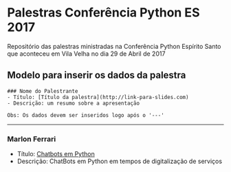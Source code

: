 # Palestras Conferência Python ES 2017

Repositório das palestras ministradas na Conferência Python Espírito Santo que aconteceu em Vila Velha no dia 29 de Abril de 2017

## Modelo para inserir os dados da palestra
```
### Nome do Palestrante
- Título: [Título da palestra](http://link-para-slides.com)
- Descrição: um resumo sobre a apresentação

Obs: Os dados devem ser inseridos logo após o '---'
```
---

### Marlon Ferrari
- Título: [Chatbots em Python](http://link-para-slides.com)
- Descrição: ChatBots em Python em tempos de digitalização de serviços